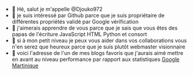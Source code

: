 - 👋 Hé, salut je m'appelle @Djouko972
- 👀 je suis intéressé par Github parce que je suis propriétaire de différentes propriétés validé par Google vérification
- 🌱 j'aimerais apprendre de vous parce que je sais que vous êtes des papas de l'écriture JavaScript HTML Python et consort
- 💞️ si à mon petit niveau je peux vous aider dans vos collaborations vous n'en serez que heureux parce que je suis plutôt webmaster visionnaire
- 🍇 voici l'adresse de l'un de mes blogs favoris que j'aurais aimé mettre en avant au niveau performance par rapport aux statistiques <a href="http://googlemartinique.blogspot.com"> Google Martinique
</a>

